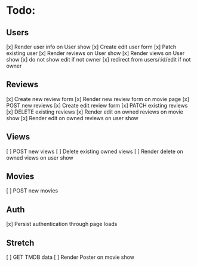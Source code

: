 # Todo:
## Users
[x] Render user info on User show
[x] Create edit user form
[x] Patch existing user
[x] Render reviews on User show
[x] Render views on User show
[x] do not show edit if not owner
[x] redirect from users/:id/edit if not owner

## Reviews
[x] Create new review form
[x] Render new review form on movie page
[x] POST new reviews
[x] Create edit review form
[x] PATCH existing reviews
[x] DELETE existing reviews
[x] Render edit on owned reviews on movie show
[x] Render edit on owned reviews on user show

## Views
[ ] POST new views
[ ] Delete existing owned views
[ ] Render delete on owned views on user show

## Movies
[ ] POST new movies

## Auth
[x] Persist authentication through page loads

## Stretch
[ ] GET TMDB data
[ ] Render Poster on movie show


